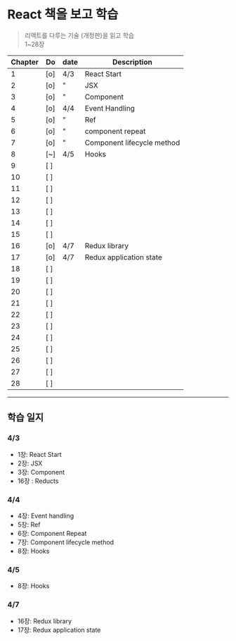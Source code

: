 # React 책을 보고 학습

> 리액트를 다루는 기술 (개정판)을 읽고 학습 <br/>
> 1~28장

| Chapter | Do  | date | Description                |
| ------- | --- | ---- | -------------------------- |
| 1       | [o] | 4/3  | React Start                |
| 2       | [o] | "    | JSX                        |
| 3       | [o] | "    | Component                  |
| 4       | [o] | 4/4  | Event Handling             |
| 5       | [o] | "    | Ref                        |
| 6       | [o] | "    | component repeat           |
| 7       | [o] | "    | Component lifecycle method |
| 8       | [~] | 4/5  | Hooks                      |
| 9       | [ ] |      |                            |
| 10      | [ ] |      |                            |
| 11      | [ ] |      |                            |
| 12      | [ ] |      |                            |
| 13      | [ ] |      |                            |
| 14      | [ ] |      |                            |
| 15      | [ ] |      |                            |
| 16      | [o] | 4/7  | Redux library              |
| 17      | [o] | 4/7  | Redux application state    |
| 18      | [ ] |      |                            |
| 19      | [ ] |      |                            |
| 20      | [ ] |      |                            |
| 21      | [ ] |      |                            |
| 22      | [ ] |      |                            |
| 23      | [ ] |      |                            |
| 24      | [ ] |      |                            |
| 25      | [ ] |      |                            |
| 26      | [ ] |      |                            |
| 27      | [ ] |      |                            |
| 28      | [ ] |      |                            |

---

## 학습 일지

### 4/3

- 1장: React Start
- 2장: JSX
- 3장: Component
- 16장 : Reducts

### 4/4

- 4장: Event handling
- 5장: Ref
- 6장: Component Repeat
- 7장: Component lifecycle method
- 8장: Hooks

### 4/5

- 8장: Hooks

### 4/7

- 16장: Redux library
- 17장: Redux application state
